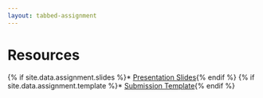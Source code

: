 ```yaml
---
layout: tabbed-assignment
---
```


# Resources

{% if site.data.assignment.slides   %}* [Presentation Slides][slides]{% endif %}
{% if site.data.assignment.template %}* [Submission Template][template]{% endif %}

<!-- Don't edit links here, change them in _data/assignment.yml instead, -->

[mda-paper]: <{{site.data.assignment.mda-paper}}>
[mda-wikipedia]: <{{site.data.assignment.mda-wikipedia}}>
[slides]: <{{site.data.assignment.slides}}>
[template]: <{{site.data.assignment.template}}>

